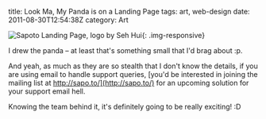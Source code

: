 title: Look Ma, My Panda is on a Landing Page
tags: art, web-design
date: 2011-08-30T12:54:38Z
category: Art

![Sapoto Landing Page, logo by Seh Hui]({static}/images/2011/08/Sapoto-Landing-Page.png){: .img-responsive}

I drew the panda – at least that's something small that I'd brag about :p.

And yeah, as much as they are so stealth that I don't know the details, if you are using email to handle support queries, [you'd be interested in joining the mailing list at http://sapo.to/](http://sapo.to/) for an upcoming solution for your support email hell.

Knowing the team behind it, it's definitely going to be really exciting! :D
